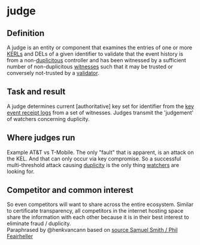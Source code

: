 # judge
## Definition
A judge is an entity or component that examines the entries of one or more [KERLs](key-event-receipt-log) and DELs of a given identifier to validate that the event history is from a non-[duplicitous](duplicity) controller and has been witnessed by a sufficient number of non-duplicitous [witnesses](witness) such that it may be trusted or conversely not-trusted by a [validator](validator).

## Task and result
A judge determines current [authoritative] key set for identifier from the [key event receipt logs](key-event-receipt-log) from a set of witnesses. Judges transmit the 'judgement' of watchers concerning duplicity.

## Where judges run
Example AT&T vs T-Mobile. The only "fault" that is apparent, is an attack on the KEL. And that can only occur via key compromise. So a successful multi-threshold attack causing [duplicity](duplicity) is the only thing [watchers](watcher) are looking for. 

## Competitor and common interest
So even competitors will want to share across the entire ecosystem. Similar to certificate transparency, all competitors in the internet hosting space share the information with each other because it is in their best interest to eliminate fraud / duplicity.  
Paraphrased by @henkvancann based on [source Samuel Smith / Phil Feairheller](https://hackmd.io/-soUScAqQEaSw5MJ71899w?view#2022-09-06)

